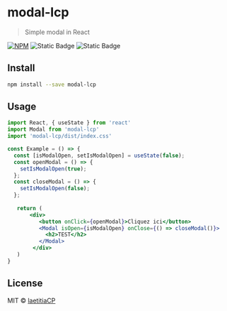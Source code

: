 # modal-lcp

> Simple modal in React

[![NPM](https://img.shields.io/npm/v/modal-lcp.svg)](https://www.npmjs.com/package/modal-lcp) ![Static Badge](https://img.shields.io/badge/made_with%20-%20javascript%20-%20blue) ![Static Badge](https://img.shields.io/badge/react-green)



## Install

```bash
npm install --save modal-lcp
```

## Usage

```jsx
import React, { useState } from 'react'
import Modal from 'modal-lcp'
import 'modal-lcp/dist/index.css'

const Example = () => {
  const [isModalOpen, setIsModalOpen] = useState(false);
  const openModal = () => {
    setIsModalOpen(true);
  };
  const closeModal = () => {
    setIsModalOpen(false);
  };
    
   return (
	   <div>
		  <button onClick={openModal}>Cliquez ici</button>
		  <Modal isOpen={isModalOpen} onClose={() => closeModal()}>
			<h2>TEST</h2>
		  </Modal>
		</div>
   )
}
```

## License

MIT © [laetitiaCP](https://github.com/laetitiaCP)
